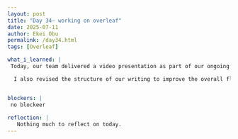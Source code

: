 ```yaml
---
layout: post
title: "Day 34– working on overleaf"
date: 2025-07-11
author: Ekei Obu 
permalink: /day34.html
tags: [Overleaf]

what_i_learned: |
 Today, our team delivered a video presentation as part of our ongoing project. My focus was on expanding the research gap section. I made sure to clearly outline the missing links in current studies and how our work            contributes to filling those gaps. Additionally, I incorporated recent developments involving Artificial Intelligence in ECG (electrocardiogram) analysis, which helped strengthen the relevance and innovation of our research.

  I also revised the structure of our writing to improve the overall flow and clarity. This involved reorganizing some sections to better align with the narrative of our study and ensure that each part logically builds on the   previous one.


blockers: |
 no blockeer
 
reflection: |
   Nothing much to reflect on today.
---
```



